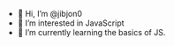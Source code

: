 - 👋 Hi, I’m @jibjon0
- 👀 I’m interested in JavaScript  
- 🌱 I’m currently learning the basics of JS.

<!---
jibjon0/jibjon0 is a ✨ special ✨ repository because its `README.md` (this file) appears on your GitHub profile.
You can click the Preview link to take a look at your changes.
--->
